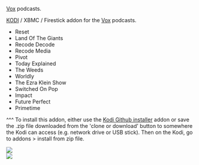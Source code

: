 <a href="">Vox</a> podcasts.<br>

<a href="kodi.tv">KODI<a> / XBMC / Firestick addon for the <a href="https://www.vox.com/">Vox</a> podcasts.<br>

- Reset<br>
- Land Of The Giants<br>
- Recode Decode<br>
- Recode Media<br>
- Pivot<br>
- Today Explained<br>
- The Weeds<br>
- Worldly<br>
- The Ezra Klein Show<br>
- Switched On Pop<br>
- Impact<br>
- Future Perfect<br>
- Primetime<br>

^^^ To install this addon, either use the <a href="https://www.tvaddons.co/github-browser-kodi/">Kodi Github installer</a> addon or save the .zip file downloaded from the 'clone or download' button to somewhere the Kodi can access (e.g. network drive or USB stick). Then on the Kodi, go to addons > install from zip file.<br>

<img src="https://cdn.vox-cdn.com/uploads/hub/sbnu_logo_minimal/441/touch_icon_iphone_retina_1000_yellow.755.png">
<br><a href="http://www.kodi.tv"><img src="https://kodi.tv/sites/default/files/page/field_image/about--devices.jpg">
